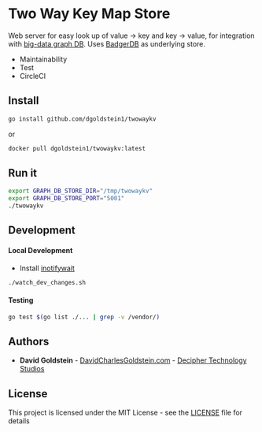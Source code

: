 # Two Way Key Map Store

Web server for easy look up of value -> key and key -> value, for integration with [big-data graph DB](https://github.com/dgoldstein1/graphApi). Uses [BadgerDB](https://github.com/dgraph-io/badger) as underlying store.

- Maintainability
- Test
- CircleCI

## Install

```sh
go install github.com/dgoldstein1/twowaykv
```

or

```sh
docker pull dgoldstein1/twowaykv:latest
```


## Run it

```sh
export GRAPH_DB_STORE_DIR="/tmp/twowaykv"
export GRAPH_DB_STORE_PORT="5001"
./twowaykv
```


## Development

#### Local Development

- Install [inotifywait](https://linux.die.net/man/1/inotifywait)
```sh
./watch_dev_changes.sh
```

#### Testing

```sh
go test $(go list ./... | grep -v /vendor/)
```

## Authors

* **David Goldstein** - [DavidCharlesGoldstein.com](http://www.davidcharlesgoldstein.com/?github-two-way-kv) - [Decipher Technology Studios](http://deciphernow.com/)

## License

This project is licensed under the MIT License - see the [LICENSE](LICENSE) file for details
